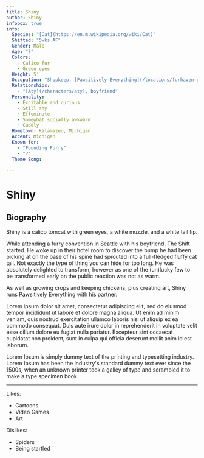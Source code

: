 ```yaml
---
title: Shiny
author: Shiny
infobox: true
info:
  Species: "[Cat](https://en.m.wikipedia.org/wiki/Cat)"
  Shifted: "5wks AF"
  Gender: Male
  Age: "?"
  Colors:
    - Calico fur
    - Green eyes
  Height: 5'
  Occupation: "Shopkeep, [Pawsitively Everything](/locations/furhaven-general-store)"
  Relationships:
    - "[Aty](/characters/aty), boyfriend"
  Personality:
    - Excitable and curious
    - Still shy
    - Effeminate
    - Somewhat socially awkward
    - Cuddly
  Hometown: Kalamazoo, Michigan
  Accent: Michigan
  Known for:
    - "Founding Furry"
    - "?"
  Theme Song: 
  
---
```


Shiny
=======

## Biography

Shiny is a calico tomcat with green eyes, a white muzzle, and a white tail tip.

While attending a furry convention in Seattle with his boyfriend, The Shift started. He woke up in their hotel room to discover the bump he had been picking at on the base of his spine had sprouted into a full-fledged fluffy cat tail. Not exactly the type of thing you can hide for too long. He was absolutely delighted to transform, however as one of the (un)lucky few to be transformed early on the public reaction was not as warm.  

As well as growing crops and keeping chickens, plus creating art, Shiny runs Pawsitively Everything with his partner.

Lorem ipsum dolor sit amet, consectetur adipiscing elit, sed do eiusmod tempor incididunt ut labore et dolore magna aliqua. Ut enim ad minim veniam, quis nostrud exercitation ullamco laboris nisi ut aliquip ex ea commodo consequat. Duis aute irure dolor in reprehenderit in voluptate velit esse cillum dolore eu fugiat nulla pariatur. Excepteur sint occaecat cupidatat non proident, sunt in culpa qui officia deserunt mollit anim id est laborum.

Lorem Ipsum is simply dummy text of the printing and typesetting industry. Lorem Ipsum has been the industry's standard dummy text ever since the 1500s, when an unknown printer took a galley of type and scrambled it to make a type specimen book.

---

Likes:

  * Cartoons
  * Video Games
  * Art

Dislikes:

  * Spiders
  * Being startled
  
